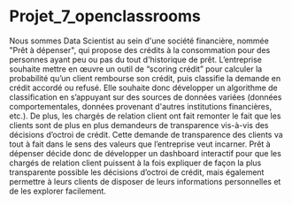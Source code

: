 # Projet_7_openclassrooms

Nous sommes Data Scientist au sein d'une société financière, nommée "Prêt à dépenser",
qui propose des crédits à la consommation pour des personnes ayant peu ou pas du tout
d'historique de prêt.
L’entreprise souhaite mettre en
œuvre un outil de “scoring crédit”
pour calculer la probabilité qu’un
client rembourse son crédit, puis
classifie la demande en crédit accordé
ou refusé. Elle souhaite donc
développer un algorithme de
classification en s’appuyant sur des
sources de données variées (données
comportementales, données provenant
d'autres institutions financières, etc.).
De plus, les chargés de relation client
ont fait remonter le fait que les clients
sont de plus en plus demandeurs de
transparence vis-à-vis des décisions
d’octroi de crédit. Cette demande de transparence des clients va tout à fait dans le sens
des valeurs que l’entreprise veut incarner.
Prêt à dépenser décide donc de développer un dashboard interactif pour que les
chargés de relation client puissent à la fois expliquer de façon la plus transparente
possible les décisions d’octroi de crédit, mais également permettre à leurs clients de
disposer de leurs informations personnelles et de les explorer facilement.
